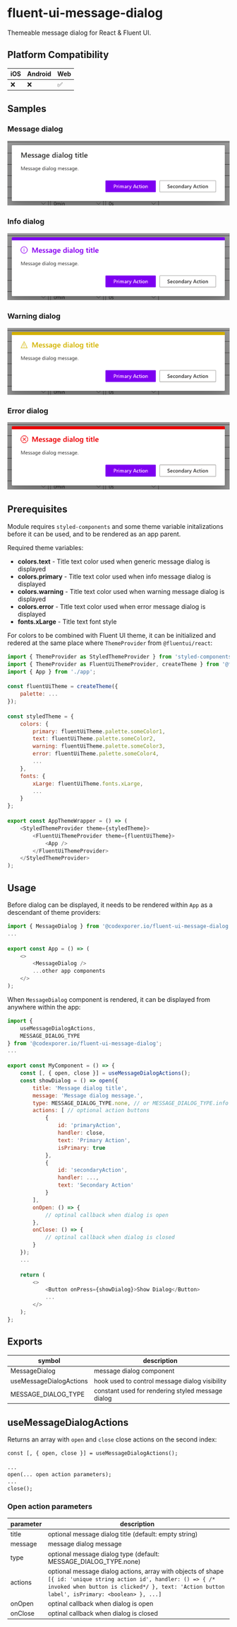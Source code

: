 # fluent-ui-message-dialog
Themeable message dialog for React & Fluent UI.

## Platform Compatibility
iOS|Android|Web|
-|-|-|
❌|❌|✅|

## Samples

### Message dialog
<img title="Message dialog" src="https://github.com/codexplorer-io/fluent-ui-message-dialog/blob/main/samples/type-none.png?raw=true">

### Info dialog
<img title="Info message dialog" src="https://github.com/codexplorer-io/fluent-ui-message-dialog/blob/main/samples/type-info.png?raw=true">

### Warning dialog
<img title="Warning message dialog" src="https://github.com/codexplorer-io/fluent-ui-message-dialog/blob/main/samples/type-warning.png?raw=true">

### Error dialog
<img title="Error message dialog" src="https://github.com/codexplorer-io/fluent-ui-message-dialog/blob/main/samples/type-error.png?raw=true">

## Prerequisites
Module requires `styled-components` and some theme variable initalizations before it can be used, and to be rendered as an app parent.

Required theme variables:

- **colors.text** - Title text color used when generic message dialog is displayed
- **colors.primary** - Title text color used when info message dialog is displayed
- **colors.warning** - Title text color used when warning message dialog is displayed
- **colors.error** - Title text color used when error message dialog is displayed
- **fonts.xLarge** - Title text font style

For colors to be combined with Fluent UI theme, it can be initialized and redered at the same place where `ThemeProvider` from `@fluentui/react`:
```javascript
import { ThemeProvider as StyledThemeProvider } from 'styled-components';
import { ThemeProvider as FluentUiThemeProvider, createTheme } from '@fluentui/react';
import { App } from './app';

const fluentUiTheme = createTheme({
    palette: ...
});

const styledTheme = {
    colors: {
        primary: fluentUiTheme.palette.someColor1,
        text: fluentUiTheme.palette.someColor2,
        warning: fluentUiTheme.palette.someColor3,
        error: fluentUiTheme.palette.someColor4,
        ...
    },
    fonts: {
        xLarge: fluentUiTheme.fonts.xLarge,
        ...
    }
};

export const AppThemeWrapper = () => (
    <StyledThemeProvider theme={styledTheme}>
        <FluentUiThemeProvider theme={fluentUiTheme}>
            <App />
        </FluentUiThemeProvider>
    </StyledThemeProvider>
);
```

## Usage
Before dialog can be displayed, it needs to be rendered within `App` as a descendant of theme providers:
```javascript
import { MessageDialog } from '@codexporer.io/fluent-ui-message-dialog';
...

export const App = () => (
    <>
        <MessageDialog />
        ...other app components
    </>
);
```
When `MessageDialog` component is rendered, it can be displayed from anywhere within the app:
```javascript
import {
    useMessageDialogActions,
    MESSAGE_DIALOG_TYPE
} from '@codexporer.io/fluent-ui-message-dialog';
...

export const MyComponent = () => {
    const [, { open, close }] = useMessageDialogActions();
    const showDialog = () => open({
        title: 'Message dialog title',
        message: 'Message dialog message.',
        type: MESSAGE_DIALOG_TYPE.none, // or MESSAGE_DIALOG_TYPE.info | MESSAGE_DIALOG_TYPE.warning | MESSAGE_DIALOG_TYPE.error
        actions: [ // optional action buttons
            {
                id: 'primaryAction',
                handler: close,
                text: 'Primary Action',
                isPrimary: true
            },
            {
                id: 'secondaryAction',
                handler: ...,
                text: 'Secondary Action'
            }
        ],
        onOpen: () => {
            // optinal callback when dialog is open
        },
        onClose: () => {
            // optinal callback when dialog is closed
        }
    });
    ...
    
    return (
        <>
            <Button onPress={showDialog}>Show Dialog</Button>
            ...
        </>
    );
};
```

## Exports
symbol|description|
-|-|
MessageDialog|message dialog component|
useMessageDialogActions|hook used to control message dialog visibility|
MESSAGE_DIALOG_TYPE|constant used for rendering styled message dialog|

## useMessageDialogActions
Returns an array with `open` and `close` close actions on the second index:
```
const [, { open, close }] = useMessageDialogActions();

...
open(... open action parameters);
...
close();
```

### Open action parameters
parameter|description|
-|-|
title|optional message dialog title (default: empty string)|
message|message dialog message|
type|optional message dialog type (default: MESSAGE_DIALOG_TYPE.none)|
actions|optional message dialog actions, array with objects of shape `[{ id: 'unique string action id', handler: () => { /* invoked when button is clicked*/ }, text: 'Action button label', isPrimary: <boolean> }, ...]`|
onOpen|optinal callback when dialog is open|
onClose|optinal callback when dialog is closed|
